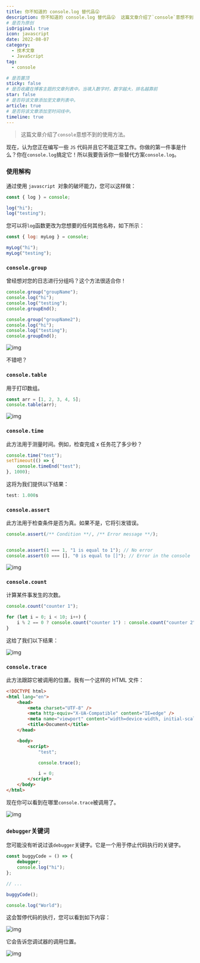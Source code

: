```yaml
---
title: 你不知道的 console.log 替代品😮
description: 你不知道的 console.log 替代品😮  这篇文章介绍了`console`意想不到的使用方法。
# 是否为原创
isOriginal: true
icon: javascript
date: 2022-08-07
category:
  - 技术文章
  - JavaScript
tag:
  - console

# 是否置顶
sticky: false
# 是否收藏在博客主题的文章列表中。当填入数字时，数字越大，排名越靠前
star: false
# 是否将该文章添加至文章列表中。
article: true
# 是否将该文章添加至时间线中。
timeline: true
---
```

<CountView></CountView>


> 这篇文章介绍了`console`意想不到的使用方法。


<!-- more -->



现在，认为您正在编写一些 `JS` 代码并且它不能正常工作。你做的第一件事是什么？你在`console.log`搞定它！所以我要告诉你一些替代方案`console.log`。

### 使用解构

通过使用 `javascript `对象的破坏能力，您可以这样做：

```js
const { log } = console;

log("hi");
log("testing");
```

您可以将`log`函数更改为您想要的任何其他名称，如下所示：

```js
const { log: myLog } = console;

myLog("hi");
myLog("testing");
```

### `console.group`

曾经想对您的日志进行分组吗？这个方法很适合你！

```js
console.group("groupName");
console.log("hi");
console.log("testing");
console.groupEnd();

console.group("groupName2");
console.log("hi");
console.log("testing");
console.groupEnd();
```

![img](https://public-1310720021.cos.ap-shanghai.myqcloud.com/img/https/user-images.githubusercontent.com/76736580/2022-08-07-16:45:47*182370493-7767d697-e566-4c49-92cb-05d165ab2436*9.png)

不错吧？

### `console.table`

用于打印数组。

```js
const arr = [1, 2, 3, 4, 5];
console.table(arr);
```

![img](https://public-1310720021.cos.ap-shanghai.myqcloud.com/img/https/user-images.githubusercontent.com/76736580/2022-08-07-16:45:47*182370737-70aaa896-1ab8-4a54-995a-8428980df357*f.png)

### `console.time`

此方法用于测量时间。例如，检查完成 x 任务花了多少秒？

```js
console.time("test");
setTimeout(() => {
    console.timeEnd("test");
}, 1000);
```

这将为我们提供以下结果：

```js
test: 1.000s
```

### `console.assert`

此方法用于检查条件是否为真。如果不是，它将引发错误。

```js
console.assert(/** Condition **/, /** Error message **/);


console.assert(1 === 1, "1 is equal to 1"); // No error
console.assert(0 === [], "0 is equal to []"); // Error in the console
```

![img](https://public-1310720021.cos.ap-shanghai.myqcloud.com/img/https/user-images.githubusercontent.com/76736580/2022-08-07-16:45:47*182371841-3df01141-216a-4727-856b-5cccbc6eadba*6.png)

### `console.count`

计算某件事发生的次数。

```js
console.count("counter 1");

for (let i = 0; i < 10; i++) {
    i % 2 == 0 ? console.count("counter 1") : console.count("counter 2");
}
```

这给了我们以下结果：

![img](https://public-1310720021.cos.ap-shanghai.myqcloud.com/img/https/user-images.githubusercontent.com/76736580/2022-08-07-16:45:47*182372290-97fa3235-5a8a-4320-965d-caaaf1afcf08*1.png)

### `console.trace`

此方法跟踪它被调用的位置。我有一个这样的 HTML 文件：

```html
<!DOCTYPE html>
<html lang="en">
    <head>
        <meta charset="UTF-8" />
        <meta http-equiv="X-UA-Compatible" content="IE=edge" />
        <meta name="viewport" content="width=device-width, initial-scale=1.0" />
        <title>Document</title>
    </head>

    <body>
        <script>
            "test";

            console.trace();

            i = 0;
        </script>
    </body>
</html>
```

现在你可以看到在哪里`console.trace`被调用了。

![img](https://public-1310720021.cos.ap-shanghai.myqcloud.com/img/https/user-images.githubusercontent.com/76736580/2022-08-07-16:45:47*182372829-db2ad062-8c3c-4596-91a4-3c87bf828414*4.png)

### `debugger`关键词

您可能没有听说过该`debugger`关键字。它是一个用于停止代码执行的关键字。

```js
const buggyCode = () => {
    debugger;
    console.log("hi");
};

// ...

buggyCode();

console.log("World");
```

这会暂停代码的执行，您可以看到如下内容：

![img](https://public-1310720021.cos.ap-shanghai.myqcloud.com/img/https/user-images.githubusercontent.com/76736580/2022-08-07-16:45:49*182373219-422af3f1-ab37-4555-8459-ebe6e1aae2aa*5.png)

它会告诉您调试器的调用位置。

![img](https://public-1310720021.cos.ap-shanghai.myqcloud.com/img/https/user-images.githubusercontent.com/76736580/2022-08-07-16:45:52*182373345-a98e989b-545c-41a7-ae4a-c0ba55f6ea4c*6.png)